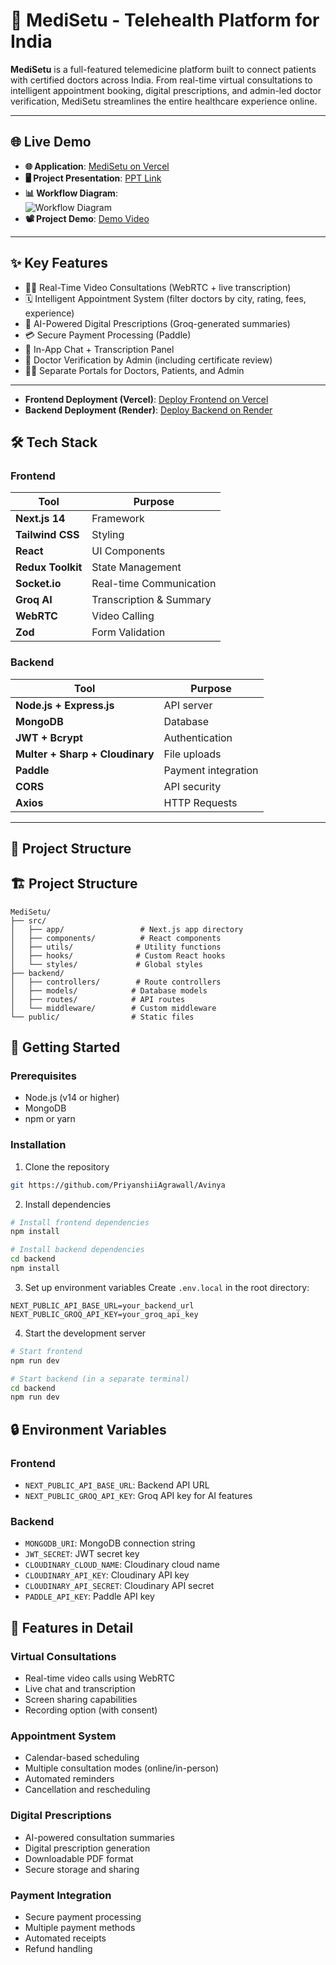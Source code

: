 # 🏥 MediSetu - Telehealth Platform for India

**MediSetu** is a full-featured telemedicine platform built to connect patients with certified doctors across India. From real-time virtual consultations to intelligent appointment booking, digital prescriptions, and admin-led doctor verification, MediSetu streamlines the entire healthcare experience online.

---

## 🌐 Live Demo

- **🌐 Application**: [MediSetu on Vercel](https://medi-setu.vercel.app/)
- **🖥️ Project Presentation**: [PPT Link](https://drive.google.com/drive/u/3/folders/1wSKzjTc2U-w-hPHBsub9xZOj5yg9RQn1)
- **📊 Workflow Diagram**:  
  ![Workflow Diagram](https://res.cloudinary.com/dop7kjln7/image/upload/v1747006073/ffk3em1bq0qiha0khsee.png)
- **📽️ Project Demo**: [Demo Video](https://drive.google.com/file/d/1aDq5ziUXWy-m-2vd5WnVo7bkY49fsfIg/view)

---

## ✨ Key Features

- 🧑‍⚕️ Real-Time Video Consultations (WebRTC + live transcription)
- 🗓️ Intelligent Appointment System (filter doctors by city, rating, fees, experience)
- 🧠 AI-Powered Digital Prescriptions (Groq-generated summaries)
- 💳 Secure Payment Processing (Paddle)
- 💬 In-App Chat + Transcription Panel
- 🛂 Doctor Verification by Admin (including certificate review)
- 🧍‍♂️ Separate Portals for Doctors, Patients, and Admin

---

- **Frontend Deployment (Vercel)**: [Deploy Frontend on Vercel](https://medi-setu.vercel.app/)
- **Backend Deployment (Render)**: [Deploy Backend on Render](https://medisetu.onrender.com)

## 🛠️ Tech Stack

### Frontend

| Tool              | Purpose                 |
| ----------------- | ----------------------- |
| **Next.js 14**    | Framework               |
| **Tailwind CSS**  | Styling                 |
| **React**         | UI Components           |
| **Redux Toolkit** | State Management        |
| **Socket.io**     | Real-time Communication |
| **Groq AI**       | Transcription & Summary |
| **WebRTC**        | Video Calling           |
| **Zod**           | Form Validation         |

### Backend

| Tool                            | Purpose             |
| ------------------------------- | ------------------- |
| **Node.js + Express.js**        | API server          |
| **MongoDB**                     | Database            |
| **JWT + Bcrypt**                | Authentication      |
| **Multer + Sharp + Cloudinary** | File uploads        |
| **Paddle**                      | Payment integration |
| **CORS**                        | API security        |
| **Axios**                       | HTTP Requests       |

---

## 📁 Project Structure

## 🏗️ Project Structure

```
MediSetu/
├── src/
│   ├── app/                 # Next.js app directory
│   ├── components/          # React components
│   ├── utils/              # Utility functions
│   ├── hooks/              # Custom React hooks
│   └── styles/             # Global styles
├── backend/
│   ├── controllers/        # Route controllers
│   ├── models/            # Database models
│   ├── routes/            # API routes
│   └── middleware/        # Custom middleware
└── public/                # Static files
```

## 🚀 Getting Started

### Prerequisites

- Node.js (v14 or higher)
- MongoDB
- npm or yarn

### Installation

1. Clone the repository

```bash
git https://github.com/PriyanshiiAgrawall/Avinya

```

2. Install dependencies

```bash
# Install frontend dependencies
npm install

# Install backend dependencies
cd backend
npm install
```

3. Set up environment variables
   Create `.env.local` in the root directory:

```
NEXT_PUBLIC_API_BASE_URL=your_backend_url
NEXT_PUBLIC_GROQ_API_KEY=your_groq_api_key
```

4. Start the development server

```bash
# Start frontend
npm run dev

# Start backend (in a separate terminal)
cd backend
npm run dev
```

## 🔒 Environment Variables

### Frontend

- `NEXT_PUBLIC_API_BASE_URL`: Backend API URL
- `NEXT_PUBLIC_GROQ_API_KEY`: Groq API key for AI features

### Backend

- `MONGODB_URI`: MongoDB connection string
- `JWT_SECRET`: JWT secret key
- `CLOUDINARY_CLOUD_NAME`: Cloudinary cloud name
- `CLOUDINARY_API_KEY`: Cloudinary API key
- `CLOUDINARY_API_SECRET`: Cloudinary API secret
- `PADDLE_API_KEY`: Paddle API key

## 📱 Features in Detail

### Virtual Consultations

- Real-time video calls using WebRTC
- Live chat and transcription
- Screen sharing capabilities
- Recording option (with consent)

### Appointment System

- Calendar-based scheduling
- Multiple consultation modes (online/in-person)
- Automated reminders
- Cancellation and rescheduling

### Digital Prescriptions

- AI-powered consultation summaries
- Digital prescription generation
- Downloadable PDF format
- Secure storage and sharing

### Payment Integration

- Secure payment processing
- Multiple payment methods
- Automated receipts
- Refund handling

